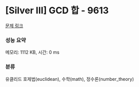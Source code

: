 # [Silver III] GCD 합 - 9613 

[문제 링크](https://www.acmicpc.net/problem/9613) 

### 성능 요약

메모리: 1112 KB, 시간: 0 ms

### 분류

유클리드 호제법(euclidean), 수학(math), 정수론(number_theory)

